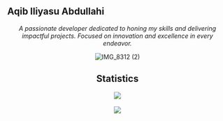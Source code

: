 <h2 align="left">Aqib Iliyasu Abdullahi</h2>
<p align="center">
  <em>A passionate developer dedicated to honing my skills and delivering impactful projects. Focused on innovation and excellence in every endeavor.</em>
</p>
<div align="center">
  


![IMG_8312 (2)](https://github.com/user-attachments/assets/3d13e97c-1515-494e-81d0-978f96b5b9e4)





</div>

<h2 align="center">Statistics</h2>

<div align="center">
  <img src="https://komarev.com/ghpvc/?username=aqib-abdullahi&&style=flat-square" align="center"/>
</div>

<br />

<div align="center">
  <img src="https://github-readme-stats.vercel.app/api?username=aqib-abdullahi&show_icons=true&count_private=true&hide_border=true" align="center" />
</div>
